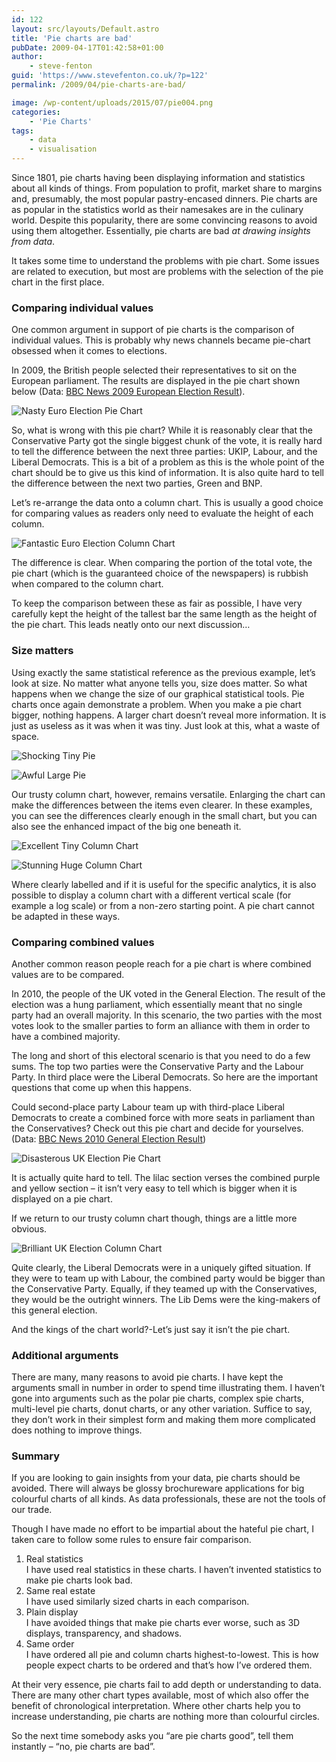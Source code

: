 ```yaml
---
id: 122
layout: src/layouts/Default.astro
title: 'Pie charts are bad'
pubDate: 2009-04-17T01:42:58+01:00
author:
    - steve-fenton
guid: 'https://www.stevefenton.co.uk/?p=122'
permalink: /2009/04/pie-charts-are-bad/

image: /wp-content/uploads/2015/07/pie004.png
categories:
    - 'Pie Charts'
tags:
    - data
    - visualisation
---
```


Since 1801, pie charts having been displaying information and statistics about all kinds of things. From population to profit, market share to margins and, presumably, the most popular pastry-encased dinners. Pie charts are as popular in the statistics world as their namesakes are in the culinary world. Despite this popularity, there are some convincing reasons to avoid using them altogether. Essentially, pie charts are bad *at drawing insights from data*.

It takes some time to understand the problems with pie chart. Some issues are related to execution, but most are problems with the selection of the pie chart in the first place.

### Comparing individual values

One common argument in support of pie charts is the comparison of individual values. This is probably why news channels became pie-chart obsessed when it comes to elections.

In 2009, the British people selected their representatives to sit on the European parliament. The results are displayed in the pie chart shown below (Data: [BBC News 2009 European Election Result](http://news.bbc.co.uk/1/shared/bsp/hi/elections/euro/09/html/ukregion_999999.stm)).

![Nasty Euro Election Pie Chart](https://www.stevefenton.co.uk/wp-content/uploads/2015/07/pie001.png)

So, what is wrong with this pie chart? While it is reasonably clear that the Conservative Party got the single biggest chunk of the vote, it is really hard to tell the difference between the next three parties: UKIP, Labour, and the Liberal Democrats. This is a bit of a problem as this is the whole point of the chart should be to give us this kind of information. It is also quite hard to tell the difference between the next two parties, Green and BNP.

Let’s re-arrange the data onto a column chart. This is usually a good choice for comparing values as readers only need to evaluate the height of each column.

![Fantastic Euro Election Column Chart](https://www.stevefenton.co.uk/wp-content/uploads/2015/07/column001.png)

The difference is clear. When comparing the portion of the total vote, the pie chart (which is the guaranteed choice of the newspapers) is rubbish when compared to the column chart.

To keep the comparison between these as fair as possible, I have very carefully kept the height of the tallest bar the same length as the height of the pie chart. This leads neatly onto our next discussion…

### Size matters

Using exactly the same statistical reference as the previous example, let’s look at size. No matter what anyone tells you, size does matter. So what happens when we change the size of our graphical statistical tools. Pie charts once again demonstrate a problem. When you make a pie chart bigger, nothing happens. A larger chart doesn’t reveal more information. It is just as useless as it was when it was tiny. Just look at this, what a waste of space.

![Shocking Tiny Pie](https://www.stevefenton.co.uk/wp-content/uploads/2015/07/pie002.png)

![Awful Large Pie](https://www.stevefenton.co.uk/wp-content/uploads/2015/07/pie003.png)

Our trusty column chart, however, remains versatile. Enlarging the chart can make the differences between the items even clearer. In these examples, you can see the differences clearly enough in the small chart, but you can also see the enhanced impact of the big one beneath it.

![Excellent Tiny Column Chart](https://www.stevefenton.co.uk/wp-content/uploads/2015/07/column002.png)

![Stunning Huge Column Chart](https://www.stevefenton.co.uk/wp-content/uploads/2015/07/column003.png)

Where clearly labelled and if it is useful for the specific analytics, it is also possible to display a column chart with a different vertical scale (for example a log scale) or from a non-zero starting point. A pie chart cannot be adapted in these ways.

### Comparing combined values

Another common reason people reach for a pie chart is where combined values are to be compared.

In 2010, the people of the UK voted in the General Election. The result of the election was a hung parliament, which essentially meant that no single party had an overall majority. In this scenario, the two parties with the most votes look to the smaller parties to form an alliance with them in order to have a combined majority.

The long and short of this electoral scenario is that you need to do a few sums. The top two parties were the Conservative Party and the Labour Party. In third place were the Liberal Democrats. So here are the important questions that come up when this happens.

Could second-place party Labour team up with third-place Liberal Democrats to create a combined force with more seats in parliament than the Conservatives? Check out this pie chart and decide for yourselves. (Data: [BBC News 2010 General Election Result](http://news.bbc.co.uk/1/shared/election2010/results/))

![Disasterous UK Election Pie Chart](https://www.stevefenton.co.uk/wp-content/uploads/2015/07/pie004.png)

It is actually quite hard to tell. The lilac section verses the combined purple and yellow section – it isn’t very easy to tell which is bigger when it is displayed on a pie chart.

If we return to our trusty column chart though, things are a little more obvious.

![Brilliant UK Election Column Chart](https://www.stevefenton.co.uk/wp-content/uploads/2015/07/column004.png)

Quite clearly, the Liberal Democrats were in a uniquely gifted situation. If they were to team up with Labour, the combined party would be bigger than the Conservative Party. Equally, if they teamed up with the Conservatives, they would be the outright winners. The Lib Dems were the king-makers of this general election.

And the kings of the chart world?-Let’s just say it isn’t the pie chart.

### Additional arguments

There are many, many reasons to avoid pie charts. I have kept the arguments small in number in order to spend time illustrating them. I haven’t gone into arguments such as the polar pie charts, complex spie charts, multi-level pie charts, donut charts, or any other variation. Suffice to say, they don’t work in their simplest form and making them more complicated does nothing to improve things.

### Summary

If you are looking to gain insights from your data, pie charts should be avoided. There will always be glossy brochureware applications for big colourful charts of all kinds. As data professionals, these are not the tools of our trade.

Though I have made no effort to be impartial about the hateful pie chart, I taken care to follow some rules to ensure fair comparison.

1. Real statistics  
    I have used real statistics in these charts. I haven’t invented statistics to make pie charts look bad.
2. Same real estate  
    I have used similarly sized charts in each comparison.
3. Plain display  
    I have avoided things that make pie charts ever worse, such as 3D displays, transparency, and shadows.
4. Same order  
    I have ordered all pie and column charts highest-to-lowest. This is how people expect charts to be ordered and that’s how I’ve ordered them.

At their very essence, pie charts fail to add depth or understanding to data. There are many other chart types available, most of which also offer the benefit of chronological interpretation. Where other charts help you to increase understanding, pie charts are nothing more than colourful circles.

So the next time somebody asks you “are pie charts good”, tell them instantly – “no, pie charts are bad”.